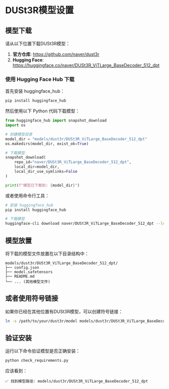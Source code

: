 # DUSt3R模型设置

## 模型下载

请从以下位置下载DUSt3R模型：

1. **官方仓库**: https://github.com/naver/dust3r
2. **Hugging Face**: https://huggingface.co/naver/DUSt3R_ViTLarge_BaseDecoder_512_dpt

### 使用 Hugging Face Hub 下载

首先安装 huggingface_hub：

```bash
pip install huggingface_hub
```

然后使用以下 Python 代码下载模型：

```python
from huggingface_hub import snapshot_download
import os

# 创建模型目录
model_dir = "models/dust3r/DUSt3R_ViTLarge_BaseDecoder_512_dpt"
os.makedirs(model_dir, exist_ok=True)

# 下载模型
snapshot_download(
    repo_id="naver/DUSt3R_ViTLarge_BaseDecoder_512_dpt",
    local_dir=model_dir,
    local_dir_use_symlinks=False
)

print(f"模型已下载到: {model_dir}")
```

或者使用命令行工具：

```bash
# 安装 huggingface_hub
pip install huggingface_hub

# 下载模型
huggingface-cli download naver/DUSt3R_ViTLarge_BaseDecoder_512_dpt --local-dir models/dust3r/DUSt3R_ViTLarge_BaseDecoder_512_dpt --local-dir-use-symlinks False
```

## 模型放置

将下载的模型文件放置在以下目录结构中：

```
models/dust3r/DUSt3R_ViTLarge_BaseDecoder_512_dpt/
├── config.json
├── model.safetensors
├── README.md
└── ... (其他模型文件)
```

## 或者使用符号链接

如果你已经在其他位置有DUSt3R模型，可以创建符号链接：

```bash
ln -s /path/to/your/dust3r/model models/dust3r/DUSt3R_ViTLarge_BaseDecoder_512_dpt
```

## 验证安装

运行以下命令验证模型是否正确安装：

```bash
python check_requirements.py
```

应该看到：
```
✅ 找到模型路径: models/dust3r/DUSt3R_ViTLarge_BaseDecoder_512_dpt
``` 